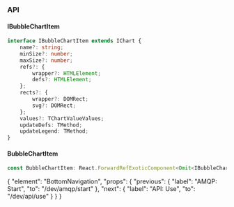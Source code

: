 

### API

#### IBubbleChartItem

```ts
interface IBubbleChartItem extends IChart {
    name?: string;
    minSize?: number;
    maxSize?: number;
    refs?: {
        wrapper?: HTMLElement;
        defs?: HTMLElement;
    };
    rects?: {
        wrapper?: DOMRect;
        svg?: DOMRect;
    };
    values?: TChartValueValues;
    updateDefs: TMethod;
    updateLegend: TMethod;
}
```

#### BubbleChartItem

```ts
const BubbleChartItem: React.ForwardRefExoticComponent<Omit<IBubbleChartItem, "ref"> & React.RefAttributes<unknown>>;
```


{
  "element": "BottomNavigation",
  "props": {
    "previous": {
      "label": "AMQP: Start",
      "to": "/dev/amqp/start"
    },
    "next": {
      "label": "API: Use",
      "to": "/dev/api/use"
    }
  }
}